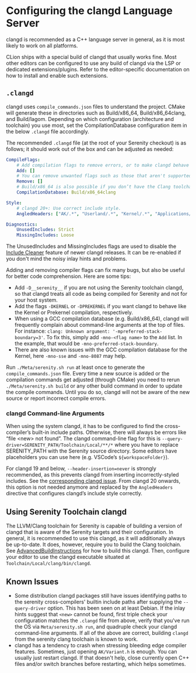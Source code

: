 # Configuring the clangd Language Server

clangd is recommended as a C++ language server in general, as it is most likely to work on all platforms.

CLion ships with a special build of clangd that usually works fine. Most other editors can be configured to use any build of clangd via the LSP or dedicated extensions/plugins. Refer to the editor-specific documentation on how to install and enable such extensions.

## `.clangd`

clangd uses `compile_commands.json` files to understand the project. CMake will generate these in directories such as Build/x86_64, Build/x86_64clang, and Build/lagom.
Depending on which configuration (architecture and toolchain) you use most, set the CompilationDatabase configuration item in the below `.clangd` file accordingly.

The recommended `.clangd` file (at the root of your Serenity checkout) is as follows; it should work out of the box and can be adjusted as needed:

```yaml
CompileFlags:
    # Add compilation flags to remove errors, or to make clangd behave like you’re compiling a specific system configuration.
    Add: []
    # You can remove unwanted flags such as those that aren't supported by the current version of clang.
    Remove: []
    # Build/x86_64 is also possible if you don’t have the Clang toolchain, but doesn’t work as well.
    CompilationDatabase: Build/x86_64clang

Style:
    # clangd 20+: Use correct include style.
    AngledHeaders: ["AK/.*", "Userland/.*", "Kernel/.*", "Applications/.*", "Lib.*/.*"]

Diagnostics:
    UnusedIncludes: Strict
    MissingIncludes: Loose
```

The UnusedIncludes and MissingIncludes flags are used to disable the [Include Cleaner](https://clangd.llvm.org/design/include-cleaner) feature of newer clangd releases.
It can be re-enabled if you don't mind the noisy inlay hints and problems.

Adding and removing compiler flags can fix many bugs, but also be useful for better code comprehension. Here are some tips:

-   Add `-D__serenity__` if you are not using the Serenity toolchain clangd, so that clangd treats all code as being compiled for Serenity and not for your host system.
-   Add the flags `-DKERNEL` or `-DPREKERNEL` if you want clangd to behave like the Kernel or Prekernel compilation, respectively.
-   When using a GCC compilation database (e.g. Build/x86_64), clangd will frequently complain about command-line arguments at the top of files. For instance: `clang: Unknown argument: '-mpreferred-stack-boundary=3'`. To fix this, simply add `-mno-<flag name>` to the `Add` list. In the example, that would be `-mno-preferred-stack-boundary`.
-   There are also known issues with the GCC compilation database for the Kernel, here `-mno-sse` and `-mno-8087` may help.

Run `./Meta/serenity.sh run` at least once to generate the `compile_commands.json` file. Every time a new source is added or the compilation commands get adjusted (through CMake) you need to rerun `./Meta/serenity.sh build` or any other build command in order to update the compile commands. Until you do so, clangd will not be aware of the new source or report incorrect compile errors.

### clangd Command-line Arguments

When using the system clangd, it has to be configured to find the cross-compiler’s built-in include paths. Otherwise, there will always be errors like “file \<new\> not found”. The clangd command-line flag for this is `--query-driver=SERENITY_PATH/Toolchain/Local/**/*` where you have to replace SERENITY_PATH with the Serenity source directory. Some editors have placeholders you can use here (e.g. VSCode’s `${workspaceFolder}`).

For clangd 19 and below, `--header-insertion=never` is strongly recommended, as this prevents clangd from inserting incorrectly-styled includes. See the [corresponding clangd issue](https://github.com/clangd/clangd/issues/1247). From clangd 20 onwards, this option is not needed anymore and replaced by the `AngledHeaders` directive that configures clangd’s include style correctly.

## Using Serenity Toolchain clangd

The LLVM/Clang toolchain for Serenity is capable of building a version of clangd that is aware of the Serenity targets and their configuration. In general, it is recommended to use this clangd, as it will additionally always be up-to-date. It does, however, require you to build the Clang toolchain. See [AdvancedBuildInstructions](AdvancedBuildInstructions.md#serenity-aware-clang-tools) for how to build this clangd. Then, configure your editor to use the clangd executable situated at `Toolchain/Local/clang/bin/clangd`.

## Known Issues

-   Some distribution clangd packages still have issues identifying paths to the serenity cross-compilers' builtin include paths after supplying the `--query-driver` option. This has been seen on at least Debian. If the inlay hints suggest that `<new>` cannot be found, first triple check your configuration matches the `.clangd` file from above, verify that you've run the OS via `Meta/serenity.sh run`, and quadruple check your clangd command-line arguments. If all of the above are correct, building `clangd` from the serenity clang toolchain is known to work.
-   clangd has a tendency to crash when stressing bleeding edge compiler features. Sometimes, just opening `AK/Variant.h` is enough. You can usually just restart clangd. If that doesn't help, close currently open C++ files and/or switch branches before restarting, which helps sometimes.
